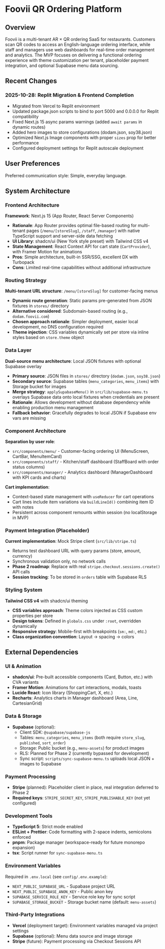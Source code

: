 # Foovii QR Ordering Platform

## Overview

Foovii is a multi-tenant AR × QR ordering SaaS for restaurants. Customers scan QR codes to access an English-language ordering interface, while staff and managers use web dashboards for real-time order management and analytics. The MVP focuses on delivering a functional ordering experience with theme customization per tenant, placeholder payment integration, and optional Supabase menu data sourcing.

## Recent Changes

### 2025-10-28: Replit Migration & Frontend Completion
- Migrated from Vercel to Replit environment
- Updated package.json scripts to bind to port 5000 and 0.0.0.0 for Replit compatibility
- Fixed Next.js 15 async params warnings (added `await params` in dynamic routes)
- Added hero images to store configurations (dodam.json, soy38.json)
- Optimized Next.js Image components with proper `sizes` prop for better performance
- Configured deployment settings for Replit autoscale deployment

## User Preferences

Preferred communication style: Simple, everyday language.

## System Architecture

### Frontend Architecture

**Framework**: Next.js 15 (App Router, React Server Components)
- **Rationale**: App Router provides optimal file-based routing for multi-tenant pages (`/menu/[storeSlug]`, `/staff`, `/manager`) with native TypeScript support and server-side data fetching
- **UI Library**: shadcn/ui (New York style preset) with Tailwind CSS v4
- **State Management**: React Context API for cart state (`CartProvider`), with Framer Motion for animations
- **Pros**: Simple architecture, built-in SSR/SSG, excellent DX with Turbopack
- **Cons**: Limited real-time capabilities without additional infrastructure

### Routing Strategy

**Multi-tenant URL structure**: `/menu/[storeSlug]` for customer-facing menus
- **Dynamic route generation**: Static params pre-generated from JSON fixtures in `stores/` directory
- **Alternative considered**: Subdomain-based routing (e.g., `dodam.foovii.com`)
- **Chosen approach rationale**: Simpler deployment, easier local development, no DNS configuration required
- **Theme injection**: CSS variables dynamically set per store via inline styles based on `store.theme` object

### Data Layer

**Dual-source menu architecture**: Local JSON fixtures with optional Supabase overlay
- **Primary source**: JSON files in `stores/` directory (`dodam.json`, `soy38.json`)
- **Secondary source**: Supabase tables (`menu_categories`, `menu_items`) with Storage bucket for images
- **Merge strategy**: `applySupabaseMenu()` in `src/lib/supabase-menu.ts` overlays Supabase data onto local fixtures when credentials are present
- **Rationale**: Allows development without database dependency while enabling production menu management
- **Fallback behavior**: Gracefully degrades to local JSON if Supabase env vars are missing

### Component Architecture

**Separation by user role**:
- `src/components/menu/` - Customer-facing ordering UI (MenuScreen, CartBar, MenuItemCard)
- `src/components/staff/` - Kitchen/staff dashboard (StaffBoard with order status columns)
- `src/components/manager/` - Analytics dashboard (ManagerDashboard with KPI cards and charts)

**Cart implementation**: 
- Context-based state management with `useReducer` for cart operations
- Cart lines include item variations via `buildLineId()` combining item ID with notes
- Persistent across component remounts within session (no localStorage in MVP)

### Payment Integration (Placeholder)

**Current implementation**: Mock Stripe client (`src/lib/stripe.ts`)
- Returns test dashboard URL with query params (store, amount, currency)
- Synchronous validation only, no network calls
- **Phase 2 roadmap**: Replace with real `stripe.checkout.sessions.create()` API calls
- **Session tracking**: To be stored in `orders` table with Supabase RLS

### Styling System

**Tailwind CSS v4** with shadcn/ui theming
- **CSS variables approach**: Theme colors injected as CSS custom properties per store
- **Design tokens**: Defined in `globals.css` under `:root`, overridden dynamically
- **Responsive strategy**: Mobile-first with breakpoints (`sm:`, `md:`, etc.)
- **Class organization convention**: Layout → spacing → colors

## External Dependencies

### UI & Animation
- **shadcn/ui**: Pre-built accessible components (Card, Button, etc.) with CVA variants
- **Framer Motion**: Animations for cart interactions, modals, toasts
- **Lucide React**: Icon library (ShoppingCart, X, etc.)
- **Recharts**: Analytics charts in Manager dashboard (Area, Line, CartesianGrid)

### Data & Storage
- **Supabase** (optional): 
  - Client SDK: `@supabase/supabase-js`
  - Tables: `menu_categories`, `menu_items` (both require `store_slug`, `published`, `sort_order`)
  - Storage: Public bucket (e.g., `menu-assets`) for product images
  - RLS: Planned for Phase 2 (currently bypassed for development)
  - Sync script: `scripts/sync-supabase-menu.ts` uploads local JSON + images to Supabase

### Payment Processing
- **Stripe** (planned): Placeholder client in place, real integration deferred to Phase 2
- **Required keys**: `STRIPE_SECRET_KEY`, `STRIPE_PUBLISHABLE_KEY` (not yet configured)

### Development Tools
- **TypeScript 5**: Strict mode enabled
- **ESLint + Prettier**: Code formatting with 2-space indents, semicolons enforced
- **pnpm**: Package manager (workspace-ready for future monorepo expansion)
- **tsx**: Script runner for `sync-supabase-menu.ts`

### Environment Variables
Required in `.env.local` (see `config/.env.example`):
- `NEXT_PUBLIC_SUPABASE_URL` - Supabase project URL
- `NEXT_PUBLIC_SUPABASE_ANON_KEY` - Public anon key
- `SUPABASE_SERVICE_ROLE_KEY` - Service role key for sync script
- `SUPABASE_STORAGE_BUCKET` - Storage bucket name (default: `menu-assets`)

### Third-Party Integrations
- **Vercel** (deployment target): Environment variables managed via project settings
- **Supabase** (optional): Menu data source and image storage
- **Stripe** (future): Payment processing via Checkout Sessions API